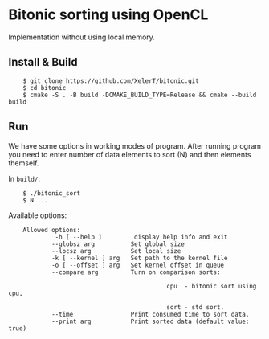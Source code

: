 # Bitonic sorting using OpenCL

Implementation without using local memory. 

## Install & Build

        $ git clone https://github.com/XelerT/bitonic.git
        $ cd bitonic
        $ cmake -S . -B build -DCMAKE_BUILD_TYPE=Release && cmake --build build

## Run
We have some options in working modes of program. After running program you need to enter number of data elements to sort (N) and then elements themself.

In ```build/```:

        $ ./bitonic_sort
        $ N ...

Available options:

        Allowed options:
                 -h [ --help ]         display help info and exit
                --globsz arg          Set global size
                --locsz arg           Set local size
                -k [ --kernel ] arg   Set path to the kernel file
                -o [ --offset ] arg   Set kernel offset in queue
                --compare arg         Turn on comparison sorts: 
                                                                                        
                                                cpu  - bitonic sort using cpu,
                                                                                        
                                                sort - std sort.
                --time                Print consumed time to sort data.
                --print arg           Print sorted data (default value: true)
